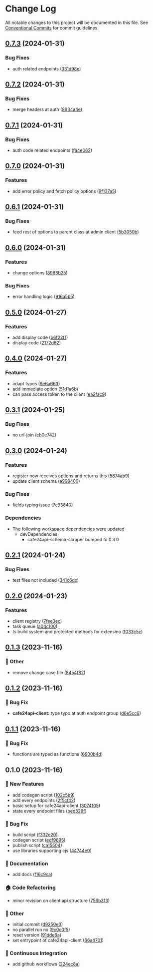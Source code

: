 # Change Log

All notable changes to this project will be documented in this file.
See [Conventional Commits](https://conventionalcommits.org) for commit guidelines.

## [0.7.3](https://github.com/shepherd231/cafe24api-client/compare/cafe24api-client-v0.7.2...cafe24api-client-v0.7.3) (2024-01-31)


### Bug Fixes

* auth related endpoints ([331d98e](https://github.com/shepherd231/cafe24api-client/commit/331d98ea8965a7e0e83cd4433162c43fe4278cfa))

## [0.7.2](https://github.com/shepherd231/cafe24api-client/compare/cafe24api-client-v0.7.1...cafe24api-client-v0.7.2) (2024-01-31)


### Bug Fixes

* merge headers at auth ([8934a4e](https://github.com/shepherd231/cafe24api-client/commit/8934a4e5535cbc9c48cde6dc5a8245a1e344817c))

## [0.7.1](https://github.com/shepherd231/cafe24api-client/compare/cafe24api-client-v0.7.0...cafe24api-client-v0.7.1) (2024-01-31)


### Bug Fixes

* auth code related endpoints ([fa4e062](https://github.com/shepherd231/cafe24api-client/commit/fa4e06290670193e9527058c6f827aba3bae14aa))

## [0.7.0](https://github.com/shepherd231/cafe24api-client/compare/cafe24api-client-v0.6.1...cafe24api-client-v0.7.0) (2024-01-31)


### Features

* add error policy and fetch policy options ([9f137a5](https://github.com/shepherd231/cafe24api-client/commit/9f137a58b7d605c2254e240f088ca52b8a93cdb6))

## [0.6.1](https://github.com/shepherd231/cafe24api-client/compare/cafe24api-client-v0.6.0...cafe24api-client-v0.6.1) (2024-01-31)


### Bug Fixes

* feed rest of options to parent class at admin client ([5b3050b](https://github.com/shepherd231/cafe24api-client/commit/5b3050b0ee2689c732ccc6c4b85d94b227d86ccb))

## [0.6.0](https://github.com/shepherd231/cafe24api-client/compare/cafe24api-client-v0.5.0...cafe24api-client-v0.6.0) (2024-01-31)


### Features

* change options ([8983b25](https://github.com/shepherd231/cafe24api-client/commit/8983b25f92a97f27235e521809c6007c08bcdd9a))


### Bug Fixes

* error handling logic ([916a5b5](https://github.com/shepherd231/cafe24api-client/commit/916a5b5444e3a47718a43fdb0081aa09fa1ffd6b))

## [0.5.0](https://github.com/shepherd231/cafe24api-client/compare/cafe24api-client-v0.4.0...cafe24api-client-v0.5.0) (2024-01-27)


### Features

* add display code ([b6f22f1](https://github.com/shepherd231/cafe24api-client/commit/b6f22f1ab8d1ad0a52e6a5dc762370128db90a60))
* display code ([2172d62](https://github.com/shepherd231/cafe24api-client/commit/2172d62f36a686b822890eaf0d97c373e240f50a))

## [0.4.0](https://github.com/shepherd231/cafe24api-client/compare/cafe24api-client-v0.3.1...cafe24api-client-v0.4.0) (2024-01-27)


### Features

* adapt types ([9e6a663](https://github.com/shepherd231/cafe24api-client/commit/9e6a66328791bcf3bde5e1a3f5f10adb606821de))
* add immediate option ([51d1a6b](https://github.com/shepherd231/cafe24api-client/commit/51d1a6b068ee198cb7e0688c7149a91ff7ffc54f))
* can pass access token to the client ([ea2fac9](https://github.com/shepherd231/cafe24api-client/commit/ea2fac9b6d78465bde766752c277ae94b0fad696))

## [0.3.1](https://github.com/shepherd231/cafe24api-client/compare/cafe24api-client-v0.3.0...cafe24api-client-v0.3.1) (2024-01-25)


### Bug Fixes

* no url-join ([eb0e742](https://github.com/shepherd231/cafe24api-client/commit/eb0e7423bf80d77c4f50e59d6d155eb1172bd985))

## [0.3.0](https://github.com/shepherd231/cafe24api-client/compare/cafe24api-client-v0.2.1...cafe24api-client-v0.3.0) (2024-01-24)


### Features

* register now receives options and returns this ([5874ab9](https://github.com/shepherd231/cafe24api-client/commit/5874ab96761170f20d2001a71510dd55a375c39e))
* update client schema ([a998400](https://github.com/shepherd231/cafe24api-client/commit/a9984007440cf20c87933303bc911531ffcc5b82))


### Bug Fixes

* fields typing issue ([7c93840](https://github.com/shepherd231/cafe24api-client/commit/7c93840e4a7fa0044affa3322d9066679ed44b54))


### Dependencies

* The following workspace dependencies were updated
  * devDependencies
    * cafe24api-schema-scraper bumped to 0.3.0

## [0.2.1](https://github.com/shepherd231/cafe24api-client/compare/cafe24api-client-v0.2.0...cafe24api-client-v0.2.1) (2024-01-24)


### Bug Fixes

* test files not included ([341c6dc](https://github.com/shepherd231/cafe24api-client/commit/341c6dcae35f8bd4fbfda60d4ae8fbce0502e338))

## [0.2.0](https://github.com/shepherd231/cafe24api-client/compare/cafe24api-client@0.1.3...cafe24api-client-v0.2.0) (2024-01-23)


### Features

* client registry ([7fee3ec](https://github.com/shepherd231/cafe24api-client/commit/7fee3ecbb7ea8d58b63927ed3a4dc5ae2f439dbc))
* task queue ([a04c100](https://github.com/shepherd231/cafe24api-client/commit/a04c100c48ec0a3e37452b9f7e4ec1dc8a6d6481))
* ts build system and protected methods for extensino ([f033c5c](https://github.com/shepherd231/cafe24api-client/commit/f033c5c15e834b040365853195181f5a95eb43d2))

## [0.1.3](https://github.com/shepherd231/cafe24api-client/compare/cafe24api-client@0.1.2...cafe24api-client@0.1.3) (2023-11-16)

### :mega: Other

- remove change case file ([8454f82](https://github.com/shepherd231/cafe24api-client/commit/8454f821827e9bcbcc611d50381a042f44ad96b4))

## [0.1.2](https://github.com/shepherd231/cafe24api-client/compare/cafe24api-client@0.1.1...cafe24api-client@0.1.2) (2023-11-16)

### :bug: Bug Fix

- **cafe24api-client:** type typo at auth endpoint group ([d6e5cc6](https://github.com/shepherd231/cafe24api-client/commit/d6e5cc6ab957d7984fab77763d209eff1ac99239))

## [0.1.1](https://github.com/shepherd231/cafe24api-client/compare/cafe24api-client@0.1.0...cafe24api-client@0.1.1) (2023-11-16)

### :bug: Bug Fix

- functions are typed as functions ([6900b4d](https://github.com/shepherd231/cafe24api-client/commit/6900b4dc6f1e56158630388b0b4854ccfe4ecaa4))

## 0.1.0 (2023-11-16)

### :rocket: New Features

- add codegen script ([102c5b9](https://github.com/shepherd231/cafe24api-client/commit/102c5b95a7b5c46e38f3c74c4ca7a56df4ef8193))
- add every endpoints ([2f5cf42](https://github.com/shepherd231/cafe24api-client/commit/2f5cf4227ec842eb5dac84df3af8aeabbedf32e4))
- basic setup for cafe24api-client ([3074105](https://github.com/shepherd231/cafe24api-client/commit/3074105314c58717d17be61d06aac8ea10076ab4))
- state every endpoint files ([bed529f](https://github.com/shepherd231/cafe24api-client/commit/bed529f926e46a672b8c1fc1b8807b7e31406d5f))

### :bug: Bug Fix

- build script ([f332e20](https://github.com/shepherd231/cafe24api-client/commit/f332e201725e5acfce2ba21be82af9bf0c24d7c9))
- codegen script ([edf9895](https://github.com/shepherd231/cafe24api-client/commit/edf98954d7d6b47a601acd2a698763bf6ae9f0cd))
- publish script ([ca15504](https://github.com/shepherd231/cafe24api-client/commit/ca15504f3e350e83dde0fefab608e421af8e6daa))
- use libraries supporting cjs ([44744e0](https://github.com/shepherd231/cafe24api-client/commit/44744e0c18200ff850dd6b60999dd18c400425ba))

### :memo: Documentation

- add docs ([f16c9ca](https://github.com/shepherd231/cafe24api-client/commit/f16c9ca1da7ecf332f3ace585410983d3e02bad5))

### :house: Code Refactoring

- minor revision on client api structure ([756b313](https://github.com/shepherd231/cafe24api-client/commit/756b313c082aa2bec0c6cb220ff19cfa87abedaa))

### :mega: Other

- initial commit ([d9250e0](https://github.com/shepherd231/cafe24api-client/commit/d9250e0f80a1789e5a5813a7b2ab97e8999d9c31))
- no parallel run nx ([9c0c0f5](https://github.com/shepherd231/cafe24api-client/commit/9c0c0f519cd6ed837585c8143fb4aa6b7f20d8fb))
- reset version ([91dde6a](https://github.com/shepherd231/cafe24api-client/commit/91dde6a6a09458e5f160bb0bdf62545513bd5067))
- set entrypoint of cafe24api-client ([66a4701](https://github.com/shepherd231/cafe24api-client/commit/66a4701bd7fb80769c1264647b71f79b317650ce))

### :construction_worker: Continuous Integration

- add github workflows ([224ec8a](https://github.com/shepherd231/cafe24api-client/commit/224ec8abcb336895c1b9b0f3598d93c9649af72f))

